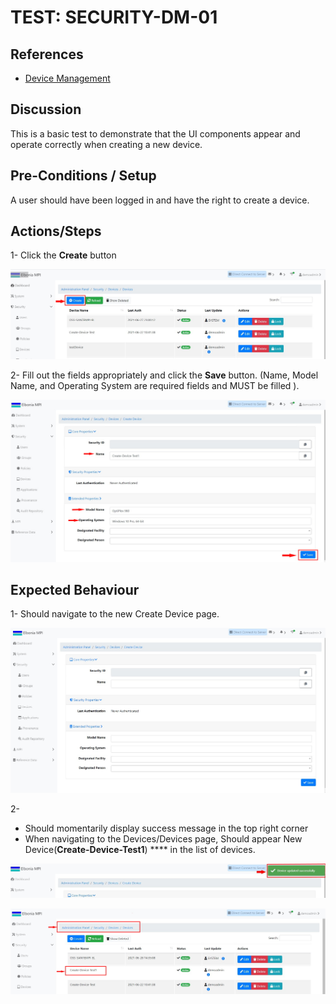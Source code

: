 # TEST: SECURITY-DM-01

## References

* [Device Management](../../../../../operations/security-administration/device-management.md)

## Discussion

This is a basic test to demonstrate that the UI components appear and operate correctly when creating a new device.

## Pre-Conditions / Setup

A user should have been logged in and have the right to create a device.

## Actions/Steps

1- Click the **Create** button

![](../../../../../../.gitbook/assets/1%20%286%29.jpg)

2- Fill out the fields appropriately and click the **Save** button. \(Name, Model Name, and Operating System are required fields and MUST be filled \).

![](../../../../../../.gitbook/assets/3%20%2811%29.jpg)

## Expected Behaviour

1-  Should navigate to the new Create Device page.  


![](../../../../../../.gitbook/assets/2%20%282%29.jpg)

2- 

* Should momentarily display success message in the top right corner
* When navigating to the Devices/Devices page, Should appear New Device\(**Create-Device-Test1**\) **** in the list of devices.

![](../../../../../../.gitbook/assets/4%20%283%29.jpg)

![](../../../../../../.gitbook/assets/5%20%281%29.jpg)

